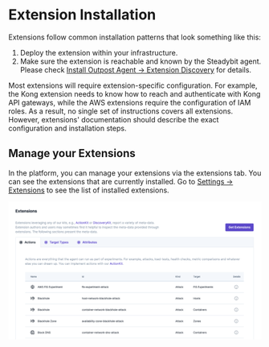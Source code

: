 # Extension Installation

Extensions follow common installation patterns that look something like this:

1. Deploy the extension within your infrastructure.
2. Make sure the extension is reachable and known by the Steadybit agent. Please check [Install Outpost Agent -> Extension Discovery](docs-public/install-and-configure/install-outpost-agent/extension-discovery.md) for details.

Most extensions will require extension-specific configuration. For example, the Kong extension needs to know how to reach and authenticate with Kong API gateways, while the AWS extensions require the configuration of IAM roles. As a result, no single set of instructions covers all extensions. However, extensions' documentation should describe the exact configuration and installation steps.

## Manage your Extensions

In the platform, you can manage your extensions via the extensions tab. You can see the extensions that are currently installed. Go to [Settings -> Extensions](https://platform.steadybit.com/settings/extensions) to see the list of installed extensions.

![Extensions Overview](extensions.png)
